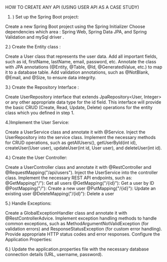 HOW TO CREATE ANY API (USING USER API AS A CASE STUDY)

1. ) Set up the Spring Boot project:

Create a new Spring Boot project using the Spring Initializer 
Choose dependencies which area : Spring Web, Spring Data JPA, and Spring Validation and mySql driver .

2.) Create the  Entity class :

Create a User class that represents the user data.
Add all important fields, such as id, firstName, lastName, email, password, etc.
Annotate the class with JPA annotations (@Entity, @Table, @Id, @GeneratedValue, etc.) to map it to a database table.
Add validation annotations, such as @NotBlank, @Email, and @Size, to ensure data integrity.

3.) Create the Repository Interface :

Create UserRepository interface that extends JpaRepository<User, Integer> or any other appropriate data type for the id field.
This interface will provide the basic CRUD (Create, Read, Update, Delete) operations for the entity class which you defined in step 1.

4.)Implement the User Service:

Create a UserService class and annotate it with @Service.
Inject the UserRepository into the service class.
Implement the necessary methods for CRUD operations, such as getAllUsers(), getUserById(int id), createUser(User user), updateUser(int id, User user), and deleteUser(int id).

4.) Create the User Controller:

Create a UserController class and annotate it with @RestController and @RequestMapping("/api/users").
Inject the UserService into the controller class.
Implement the necessary REST API endpoints, such as:
@GetMapping("/"): Get all users
@GetMapping("/{id}"): Get a user by ID
@PostMapping("/"): Create a new user
@PutMapping("/{id}"): Update an existing user
@DeleteMapping("/{id}"): Delete a user

5.) Handle Exceptions:

Create a GlobalExceptionHandler class and annotate it with @RestControllerAdvice.
Implement exception handling methods to handle common exceptions, such as MethodArgumentNotValidException (for validation errors) and ResponseStatusException (for custom error handling).
Provide appropriate HTTP status codes and error responses.
Configure the Application Properties:

6.) Update the application.properties file with the necessary database connection details (URL, username, password).
